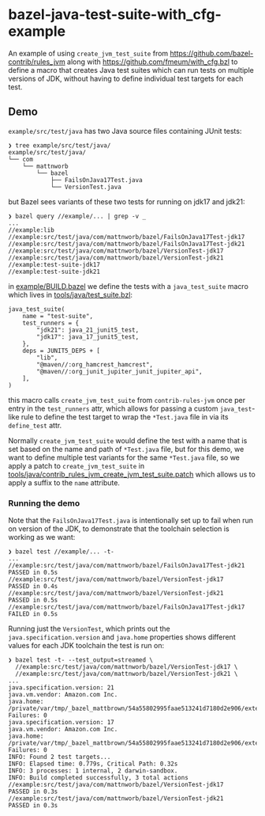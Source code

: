 # bazel-java-test-suite-with_cfg-example

An example of using `create_jvm_test_suite` from
<https://github.com/bazel-contrib/rules_jvm> along with
<https://github.com/fmeum/with_cfg.bzl> to define a macro that creates Java test
suites which can run tests on multiple versions of JDK, without having to define
individual test targets for each test.

## Demo

`example/src/test/java` has two Java source files containing JUnit tests:

```
❯ tree example/src/test/java/
example/src/test/java/
└── com
    └── mattnworb
        └── bazel
            ├── FailsOnJava17Test.java
            └── VersionTest.java
```

but Bazel sees variants of these two tests for running on jdk17 and jdk21:

```
❯ bazel query //example/... | grep -v _
...
//example:lib
//example:src/test/java/com/mattnworb/bazel/FailsOnJava17Test-jdk17
//example:src/test/java/com/mattnworb/bazel/FailsOnJava17Test-jdk21
//example:src/test/java/com/mattnworb/bazel/VersionTest-jdk17
//example:src/test/java/com/mattnworb/bazel/VersionTest-jdk21
//example:test-suite-jdk17
//example:test-suite-jdk21
```

in [example/BUILD.bazel](example/BUILD.bazel) we define the tests with a
`java_test_suite` macro which lives in [tools/java/test_suite.bzl](tools/java/test_suite.bzl):

```bazel
java_test_suite(
    name = "test-suite",
    test_runners = {
        "jdk21": java_21_junit5_test,
        "jdk17": java_17_junit5_test,
    },
    deps = JUNIT5_DEPS + [
        "lib",
        "@maven//:org_hamcrest_hamcrest",
        "@maven//:org_junit_jupiter_junit_jupiter_api",
    ],
)
```

this macro calls `create_jvm_test_suite` from `contrib-rules-jvm` once per entry
in the `test_runners` attr, which allows for passing a custom `java_test`-like
rule to define the test target to wrap the `*Test.java` file in via its
`define_test` attr.

Normally `create_jvm_test_suite` would define the test with a name that is set
based on the name and path of `*Test.java` file, but for this demo, we want to
define multiple test variants for the same `*Test.java` file, so we apply a
patch to `create_jvm_test_suite` in
[tools/java/contrib_rules_jvm_create_jvm_test_suite.patch](tools/java/contrib_rules_jvm_create_jvm_test_suite.patch)
which allows us to apply a suffix to the `name` attribute.

### Running the demo

Note that the `FailsOnJava17Test.java` is intentionally set up to fail when run on version of the JDK, to demonstrate that the toolchain selection is working as we want:

```
❯ bazel test //example/... -t-
...
//example:src/test/java/com/mattnworb/bazel/FailsOnJava17Test-jdk21      PASSED in 0.5s
//example:src/test/java/com/mattnworb/bazel/VersionTest-jdk17            PASSED in 0.4s
//example:src/test/java/com/mattnworb/bazel/VersionTest-jdk21            PASSED in 0.5s
//example:src/test/java/com/mattnworb/bazel/FailsOnJava17Test-jdk17      FAILED in 0.5s
```

Running just the `VersionTest`, which prints out the `java.specification.version` and `java.home` properties shows different values for each JDK toolchain the test is run on:

```
❯ bazel test -t- --test_output=streamed \
  //example:src/test/java/com/mattnworb/bazel/VersionTest-jdk17 \
  //example:src/test/java/com/mattnworb/bazel/VersionTest-jdk21 \
...
java.specification.version: 21
java.vm.vendor: Amazon.com Inc.
java.home: /private/var/tmp/_bazel_mattbrown/54a55802995faae513241d7180d2e906/external/example_remotejdk_21_macos_aarch64
Failures: 0
java.specification.version: 17
java.vm.vendor: Amazon.com Inc.
java.home: /private/var/tmp/_bazel_mattbrown/54a55802995faae513241d7180d2e906/external/example_remotejdk_17_macos_aarch64
Failures: 0
INFO: Found 2 test targets...
INFO: Elapsed time: 0.779s, Critical Path: 0.32s
INFO: 3 processes: 1 internal, 2 darwin-sandbox.
INFO: Build completed successfully, 3 total actions
//example:src/test/java/com/mattnworb/bazel/VersionTest-jdk17            PASSED in 0.3s
//example:src/test/java/com/mattnworb/bazel/VersionTest-jdk21            PASSED in 0.3s
```